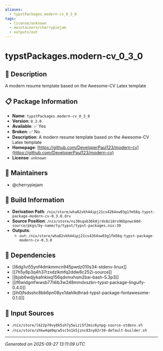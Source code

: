 ```yaml
---
aliases:
  - typstPackages.modern-cv_0_3_0
tags:
  - license/unknown
  - maintainers/cherrypiejam
  - outputs/out
---
```


# typstPackages.modern-cv_0_3_0

## 📝 Description

A modern resume template based on the Awesome-CV Latex template

## 📋 Package Information

- **Name**: `typstPackages.modern-cv_0_3_0`
- **Version**: `0.3.0`
- **Available**: ✅ Yes
- **Broken**: ✅ No
- **Description**: A modern resume template based on the Awesome-CV Latex template
- **Homepage**: [https://github.com/DeveloperPaul123/modern-cv](https://github.com/DeveloperPaul123/modern-cv)
- **License**: `unknown`
## 👥 Maintainers

- @cherrypiejam


## 🔧 Build Information

- **Derivation Path**: `/nix/store/wha82vkh44ipj21cs4264xw03g1fm56q-typst-package-modern-cv-0.3.0.drv`
- **Source Position**: `/nix/store/ns30sqxb36k8jrds8z18rv96bpnwc60d-source/pkgs/by-name/ty/typst/typst-packages.nix:39`
- **Outputs**:
  - `out`:  `/nix/store/wha82vkh44ipj21cs4264xw03g1fm56q-typst-package-modern-cv-0.3.0`

## 🔗 Dependencies

- [[6dg1vi55ynf4dmkmmcn945pwdz010s34-stdenv-linux]]
- [[7h5y8p3q4h37rzxdzlkmfq2ddw8c252i-source]]
- [[bjsb6wdjykafnkixq156qdvmxhsm2bai-bash-5.3p3]]
- [[if6widgmfwwsb77l4ib3w248mmdxszbn-typst-package-linguify-0.4.0]]
- [[ih0jfsdsshc8bb6pn08yx1dahlkdhrad-typst-package-fontawesome-0.1.0]]

## 📁 Input Sources

- `/nix/store/l622p70vy8k5sh7y5wizi5f2mic6ynpg-source-stdenv.sh`
- `/nix/store/shkw4qm9qcw5sc5n1k5jznc83ny02r39-default-builder.sh`

---
*Generated on 2025-09-27 13:11:09 UTC*

